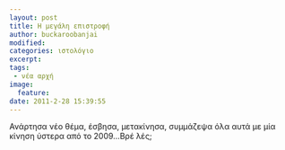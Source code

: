 ```yaml
---
layout: post
title: Η μεγάλη επιστροφή
author: buckaroobanjai
modified:
categories: ιστολόγιο
excerpt:
tags:
 - νέα αρχή
image:
  feature:
date: 2011-2-28 15:39:55
---
```


Ανάρτησα νέο θέμα, έσβησα, μετακίνησα, συμμάζεψα όλα αυτά με μία κίνηση ύστερα από το 2009…Βρέ λές;
